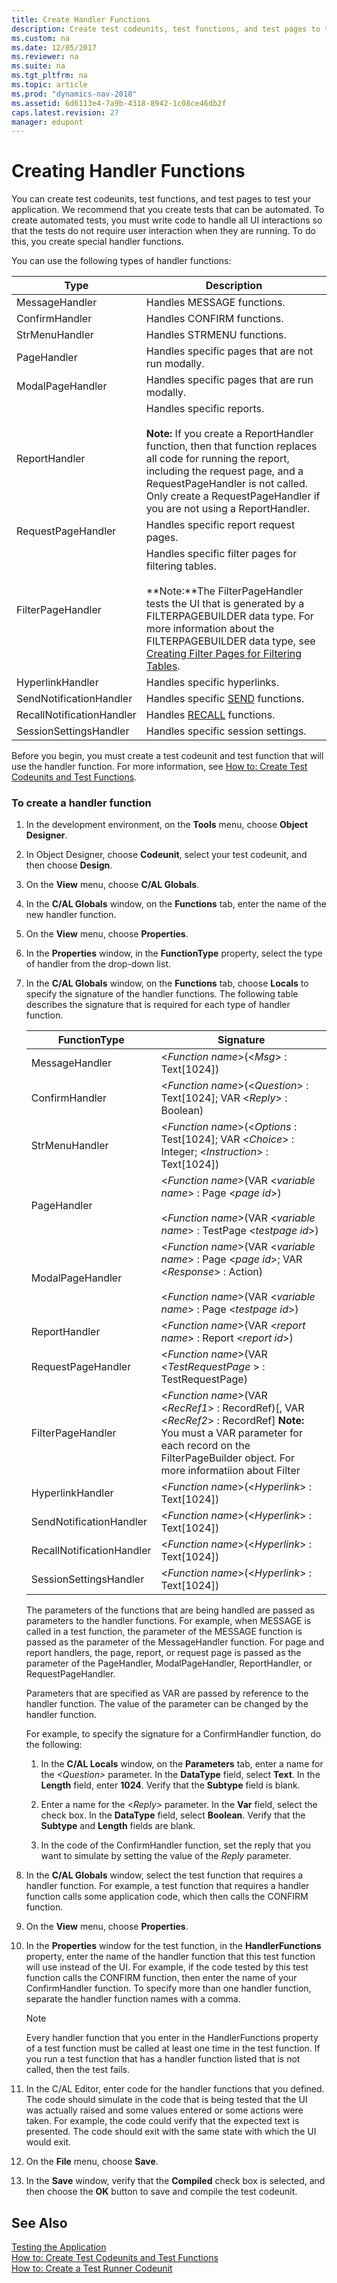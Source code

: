 ```yaml
---
title: Create Handler Functions
description: Create test codeunits, test functions, and test pages to test your application. To automate tests, create special handler functions for UI interactions. 
ms.custom: na
ms.date: 12/05/2017
ms.reviewer: na
ms.suite: na
ms.tgt_pltfrm: na
ms.topic: article
ms.prod: "dynamics-nav-2018"
ms.assetid: 6d6113e4-7a9b-4318-8942-1c08ce46db2f
caps.latest.revision: 27
manager: edupont
---
```

# Creating Handler Functions
You can create test codeunits, test functions, and test pages to test your application. We recommend that you create tests that can be automated. To create automated tests, you must write code to handle all UI interactions so that the tests do not require user interaction when they are running. To do this, you create special handler functions.  
  
 You can use the following types of handler functions: 

|Type|Description|  
|-----------|-----------------|  
|MessageHandler|Handles MESSAGE functions.|  
|ConfirmHandler|Handles CONFIRM functions.|  
|StrMenuHandler|Handles STRMENU functions.|  
|PageHandler|Handles specific pages that are not run modally.|  
|ModalPageHandler|Handles specific pages that are run modally.|  
|ReportHandler|Handles specific reports.<br /><br />**Note:** If you create a ReportHandler function, then that function replaces all code for running the report, including the request page, and a RequestPageHandler is not called. Only create a RequestPageHandler if you are not using a ReportHandler.|  
|RequestPageHandler|Handles specific report request pages.|  
|FilterPageHandler|Handles specific filter pages for filtering tables.<br /><br />**Note:**The FilterPageHandler tests the UI that is generated by a FILTERPAGEBUILDER data type. For more information about the FILTERPAGEBUILDER data type, see [Creating Filter Pages for Filtering Tables](Creating-Filter-Pages-for-Filtering-Tables.md).|  
|HyperlinkHandler|Handles specific hyperlinks.|  
|SendNotificationHandler|Handles specific [SEND](function-notificationsend.md) functions.|  
|RecallNotificationHandler|Handles [RECALL](function-notificationrecall.md) functions.|  
|SessionSettingsHandler|Handles specific session settings.|  
  
Before you begin, you must create a test codeunit and test function that will use the handler function. For more information, see [How to: Create Test Codeunits and Test Functions](How-to--Create-Test-Codeunits-and-Test-Functions.md).  
  
### To create a handler function  
  
1.  In the development environment, on the **Tools** menu, choose **Object Designer**.  
  
2.  In Object Designer, choose **Codeunit**, select your test codeunit, and then choose **Design**.  
  
3.  On the **View** menu, choose **C/AL Globals**.  
  
4.  In the **C/AL Globals** window, on the **Functions** tab, enter the name of the new handler function.  
  
5.  On the **View** menu, choose **Properties**.  
  
6.  In the **Properties** window, in the **FunctionType** property, select the type of handler from the drop-down list.  
  
7.  In the **C/AL Globals** window, on the **Functions** tab, choose **Locals** to specify the signature of the handler functions. The following table describes the signature that is required for each type of handler function.  
  
    |FunctionType|Signature|  
    |------------------|---------------|  
    |MessageHandler|\<*Function name*>\(\<*Msg*> : Text\[1024\]\)|  
    |ConfirmHandler|\<*Function name*>\(\<*Question*> : Text\[1024\]; VAR \<*Reply*> : Boolean\)|  
    |StrMenuHandler|\<*Function name*>\(\<*Options* : Test\[1024\]; VAR \<*Choice*> : Integer; \<*Instruction*> : Text\[1024\]\)|  
    |PageHandler|\<*Function name*>\(VAR \<*variable name*> : Page \<*page id*>\)<br /><br /> \<*Function name*>\(VAR \<*variable name*> : TestPage \<*testpage id*>\)|  
    |ModalPageHandler|\<*Function name*>\(VAR \<*variable name*> : Page \<*page id*>; VAR \<*Response*> : Action\)<br /><br /> \<*Function name*>\(VAR \<*variable name*> : Page \<*testpage id*>\)|  
    |ReportHandler|\<*Function name*>\(VAR \<*report name*> : Report \<*report id*>\)|  
    |RequestPageHandler|\<*Function name*>\(VAR \<*TestRequestPage* > : TestRequestPage\)|  
    |FilterPageHandler|\<*Function name*>\(VAR \<*RecRef1*> : RecordRef\)\[, VAR \<*RecRef2*> : RecordRef\] **Note:**  You must a VAR parameter for each record on the FilterPageBuilder object. For more informatiion about Filter|  
    |HyperlinkHandler|\<*Function name*>\(\<*Hyperlink*> : Text\[1024\]\)|  
    |SendNotificationHandler|\<*Function name*>\(\<*Hyperlink*> : Text\[1024\]\)|
    |RecallNotificationHandler|\<*Function name*>\(\<*Hyperlink*> : Text\[1024\]\)|
    |SessionSettingsHandler|\<*Function name*>\(\<*Hyperlink*> : Text\[1024\]\)|
  
     The parameters of the functions that are being handled are passed as parameters to the handler functions. For example, when MESSAGE is called in a test function, the parameter of the MESSAGE function is passed as the parameter of the MessageHandler function. For page and report handlers, the page, report, or request page is passed as the parameter of the PageHandler, ModalPageHandler, ReportHandler, or RequestPageHandler.  
  
     Parameters that are specified as VAR are passed by reference to the handler function. The value of the parameter can be changed by the handler function.  
  
     For example, to specify the signature for a ConfirmHandler function, do the following:  
  
    1.  In the **C/AL Locals** window, on the **Parameters** tab, enter a name for the *\<Question>* parameter. In the **DataType** field, select **Text**. In the **Length** field, enter **1024**. Verify that the **Subtype** field is blank.  
  
    2.  Enter a name for the \<*Reply*> parameter. In the **Var** field, select the check box. In the **DataType** field, select **Boolean**. Verify that the **Subtype** and **Length** fields are blank.  
  
    3.  In the code of the ConfirmHandler function, set the reply that you want to simulate by setting the value of the *Reply* parameter.  
  
8.  In the **C/AL Globals** window, select the test function that requires a handler function. For example, a test function that requires a handler function calls some application code, which then calls the CONFIRM function.  
  
9. On the **View** menu, choose **Properties**.  
  
10. In the **Properties** window for the test function, in the **HandlerFunctions** property, enter the name of the handler function that this test function will use instead of the UI. For example, if the code tested by this test function calls the CONFIRM function, then enter the name of your ConfirmHandler function. To specify more than one handler function, separate the handler function names with a comma.  
  
    > [!NOTE]  
    >  Every handler function that you enter in the HandlerFunctions property of a test function must be called at least one time in the test function. If you run a test function that has a handler function listed that is not called, then the test fails.  
  
11. In the C/AL Editor, enter code for the handler functions that you defined. The code should simulate in the code that is being tested that the UI was actually raised and some values entered or some actions were taken. For example, the code could verify that the expected text is presented. The code should exit with the same state with which the UI would exit.  
  
12. On the **File** menu, choose **Save**.  
  
13. In the **Save** window, verify that the **Compiled** check box is selected, and then choose the **OK** button to save and compile the test codeunit.  
  
## See Also  
 [Testing the Application](Testing-the-Application.md)   
 [How to: Create Test Codeunits and Test Functions](How-to--Create-Test-Codeunits-and-Test-Functions.md)   
 [How to: Create a Test Runner Codeunit](How-to--Create-a-Test-Runner-Codeunit.md)